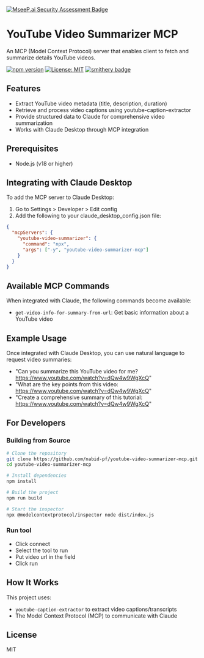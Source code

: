 [![MseeP.ai Security Assessment Badge](https://mseep.net/pr/nabid-pf-youtube-video-summarizer-mcp-badge.png)](https://mseep.ai/app/nabid-pf-youtube-video-summarizer-mcp)

# YouTube Video Summarizer MCP

An MCP (Model Context Protocol) server that enables client to fetch and summarize details YouTube videos.

[![npm version](https://img.shields.io/npm/v/youtube-video-summarizer-mcp.svg)](https://www.npmjs.com/package/youtube-video-summarizer-mcp)
[![License: MIT](https://img.shields.io/badge/License-MIT-yellow.svg)](https://opensource.org/licenses/MIT)
[![smithery badge](https://smithery.ai/badge/@nabid-pf/youtube-video-summarizer-mcp)](https://smithery.ai/server/@nabid-pf/youtube-video-summarizer-mcp)

## Features

- Extract YouTube video metadata (title, description, duration)
- Retrieve and process video captions using youtube-caption-extractor
- Provide structured data to Claude for comprehensive video summarization
- Works with Claude Desktop through MCP integration

## Prerequisites
- Node.js (v18 or higher)

## Integrating with Claude Desktop

To add the MCP server to Claude Desktop:

1. Go to Settings > Developer > Edit config
2. Add the following to your claude_desktop_config.json file:

```json
{
  "mcpServers": {
    "youtube-video-summarizer": {
      "command": "npx",
      "args": ["-y", "youtube-video-summarizer-mcp"]
    }
  }
}
```

## Available MCP Commands

When integrated with Claude, the following commands become available:

- `get-video-info-for-summary-from-url`: Get basic information about a YouTube video

## Example Usage

Once integrated with Claude Desktop, you can use natural language to request video summaries:

- "Can you summarize this YouTube video for me? https://www.youtube.com/watch?v=dQw4w9WgXcQ"
- "What are the key points from this video: https://www.youtube.com/watch?v=dQw4w9WgXcQ"
- "Create a comprehensive summary of this tutorial: https://www.youtube.com/watch?v=dQw4w9WgXcQ"

## For Developers

### Building from Source

```bash
# Clone the repository
git clone https://github.com/nabid-pf/youtube-video-summarizer-mcp.git
cd youtube-video-summarizer-mcp

# Install dependencies
npm install

# Build the project
npm run build

# Start the inspector
npx @modelcontextprotocol/inspector node dist/index.js
```
### Run tool
- Click connect
- Select the tool to run
- Put video url in the field
- Click run

## How It Works

This project uses:
- `youtube-caption-extractor` to extract video captions/transcripts
- The Model Context Protocol (MCP) to communicate with Claude

## License

MIT
